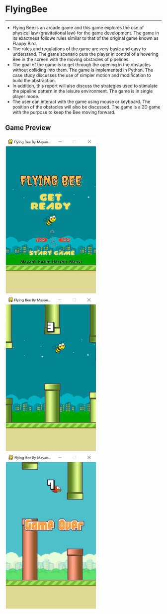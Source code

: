 # FlyingBee
---
- Flying Bee is an arcade game and this game explores the use of physical law (gravitational law) for the game
development. The game in its exactness follows rules similar to that of the original
game known as Flappy Bird.
- The rules and regulations of the game are very basic and easy to understand. The
game scenario puts the player in control of a hovering Bee in the screen with the
moving obstacles of pipelines.
- The goal of the game is to get through the opening in the obstacles without
colliding into them. The game is implemented in Python. The case study discusses
the use of simpler motion and modification to build the abstraction.
- In addition, this report will also discuss the strategies used to stimulate the pipeline
pattern in the leisure environment. The game is in single player mode.
- The user can interact with the game using mouse or keyboard. The position of the
obstacles will also be discussed. The game is a 2D game with the purpose to keep
the Bee moving forward.

## Game Preview
<div stlyle = "display : flex;">
<img style = "padding : 2px 2px;" src="screenshot1.jpg" width="290" height="500">
<img style = "padding : 2px 2px;" src="screenshot2.jpg" width="290" height="500">
<img style = "padding : 2px 2px;" src="screenshot3.jpg" width="290" height="500">
</div>
